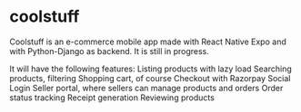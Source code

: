 # coolstuff
Coolstuff is an e-commerce mobile app made with React Native Expo and with Python-Django as backend. It is still in progress.

It will have the following features:
  Listing products with lazy load
  Searching products, filtering
  Shopping cart, of course
  Checkout with Razorpay
  Social Login
  Seller portal, where sellers can manage products and orders
  Order status tracking
  Receipt generation
  Reviewing products
